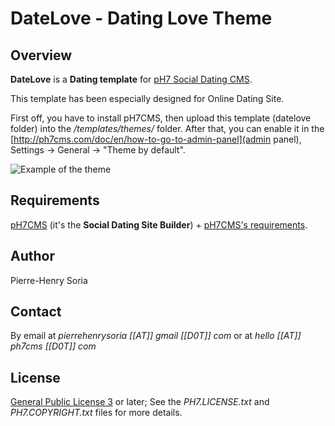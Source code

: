# DateLove - Dating Love Theme


## Overview

**DateLove** is a **Dating template** for [pH7 Social Dating CMS](http://ph7cms.com/pro). 

This template has been especially designed for Online Dating Site. 

First off, you have to install pH7CMS, then upload this template (datelove folder) into the 
*/templates/themes/* folder. After that, you can enable it in the [http://ph7cms.com/doc/en/how-to-go-to-admin-panel](admin panel), Settings -> General -> "Theme by default".


![Example of the theme](datelove/preview.png)


## Requirements

[pH7CMS](http://ph7cms.com) (it's the **Social Dating Site Builder**) + [pH7CMS's requirements](http://ph7cms.com/doc/en/requirements).


## Author

Pierre-Henry Soria


## Contact

By email at *pierrehenrysoria [[AT]] gmail [[D0T]] com* or at *hello [[AT]] ph7cms [[D0T]] com*


## License

[General Public License 3](http://www.gnu.org/licenses/gpl.html) or later; See the *PH7.LICENSE.txt* and *PH7.COPYRIGHT.txt* files for more details.
